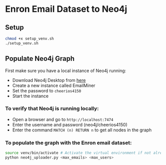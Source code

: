 # Enron Email Dataset to Neo4j

## Setup
```bash
chmod +x setup_venv.sh
./setup_venv.sh
```

## Populate Neo4j Graph
First make sure you have a local instance of Neo4j running:
- Download Neo4j Desktop from [here](https://neo4j.com/download/)
- Create a new instance called EmailMiner
- Set the password to `cheerios4150`
- Start the instance
### To verify that Neo4j is running locally:
- Open a browser and go to `http://localhost:7474`
- Enter the username and password (neo4j/cheerios4150)
- Enter the command `MATCH (n) RETURN n` to get all nodes in the graph

### To populate the graph with the Enron email dataset:
```bash
source venv/bin/activate # Activate the virtual environment if not already activated
python neo4j_uploader.py <max_emails> <max_users>
```
